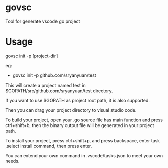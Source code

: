 # govsc
Tool for generate vscode go project

# Usage

govsc init -p [project-dir]

eg:

* govsc init -p github.com/sryanyuan/test

This will create a project named test in $GOPATH/src/github.com/sryanyuan/test directory.

If you want to use $GOPATH as project root path, it is also supported.

Then you can drag your project directory to visual studio code.

To build your project, open your .go source file has main function and press ctrl+shift+b, then the binary output file will be generated in your project path.

To install your project, press ctrl+shift+p, and press backspace, enter task ,select install command, then press enter.

You can extend your own command in .vscode/tasks.json to meet your own needs.